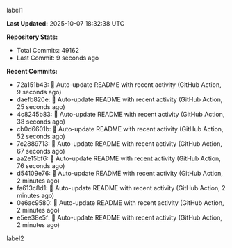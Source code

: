 
label1 
<!-- ACTIVITY_START -->
**Last Updated:** 2025-10-07 18:32:38 UTC

**Repository Stats:**
- Total Commits: 49162
- Last Commit: 9 seconds ago

**Recent Commits:**
- 72a151b43: 🤖 Auto-update README with recent activity (GitHub Action, 9 seconds ago)
- daefb820e: 🤖 Auto-update README with recent activity (GitHub Action, 25 seconds ago)
- 4c8245b83: 🤖 Auto-update README with recent activity (GitHub Action, 38 seconds ago)
- cb0d6601b: 🤖 Auto-update README with recent activity (GitHub Action, 52 seconds ago)
- 7c2889713: 🤖 Auto-update README with recent activity (GitHub Action, 67 seconds ago)
- aa2e15bf6: 🤖 Auto-update README with recent activity (GitHub Action, 76 seconds ago)
- d54109e76: 🤖 Auto-update README with recent activity (GitHub Action, 2 minutes ago)
- fa613c8d1: 🤖 Auto-update README with recent activity (GitHub Action, 2 minutes ago)
- 0e6ac9580: 🤖 Auto-update README with recent activity (GitHub Action, 2 minutes ago)
- e5ee38e5f: 🤖 Auto-update README with recent activity (GitHub Action, 2 minutes ago)
<!-- ACTIVITY_END -->

label2
